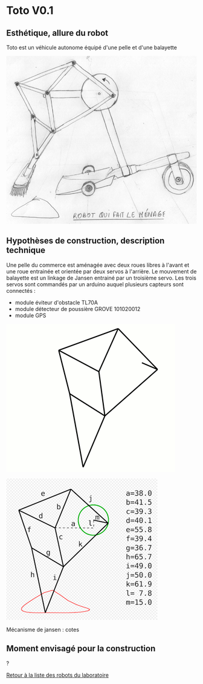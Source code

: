 
# Toto V0.1

## Esthétique, allure du robot

Toto est un véhicule autonome équipé d'une pelle et d'une balayette

![](/ressources/croquis/robot_menage_croquis.jpg)

## Hypothèses de construction, description technique

Une pelle du commerce est aménagée avec deux roues libres à l'avant et une roue entrainée et orientée par deux servos à l'arrière. Le mouvement de balayette est un linkage de Jansen entrainé par un troisième servo.
Les trois servos sont commandés par un arduino auquel plusieurs capteurs sont connectés :

- module éviteur d'obstacle TL70A
- module détecteur de poussière GROVE 101020012
- module GPS

![](/ressources/divers/Strandbeest-Walking-Animation.gif)


![](/ressources/divers/Jansen_linkage_cotes_400.png)


Mécanisme de jansen : cotes



## Moment envisagé pour la construction

?

[Retour à la liste des robots du laboratoire](.)
